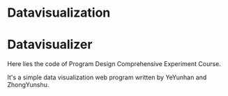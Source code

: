 # Datavisualization
# Datavisualizer
Here lies the code of Program Design Comprehensive Experiment Course. 

It's a simple data visualization web program written by YeYunhan and ZhongYunshu. 
